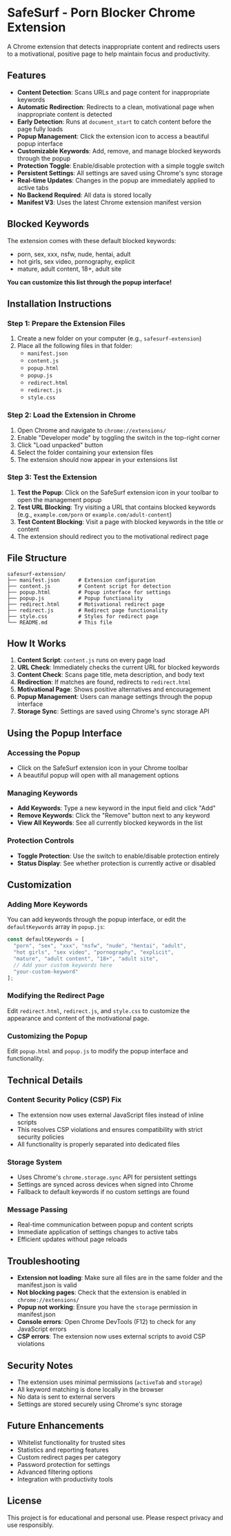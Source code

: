 # SafeSurf - Porn Blocker Chrome Extension

A Chrome extension that detects inappropriate content and redirects users to a motivational, positive page to help maintain focus and productivity.

## Features

- **Content Detection**: Scans URLs and page content for inappropriate keywords
- **Automatic Redirection**: Redirects to a clean, motivational page when inappropriate content is detected
- **Early Detection**: Runs at `document_start` to catch content before the page fully loads
- **Popup Management**: Click the extension icon to access a beautiful popup interface
- **Customizable Keywords**: Add, remove, and manage blocked keywords through the popup
- **Protection Toggle**: Enable/disable protection with a simple toggle switch
- **Persistent Settings**: All settings are saved using Chrome's sync storage
- **Real-time Updates**: Changes in the popup are immediately applied to active tabs
- **No Backend Required**: All data is stored locally
- **Manifest V3**: Uses the latest Chrome extension manifest version

## Blocked Keywords

The extension comes with these default blocked keywords:
- porn, sex, xxx, nsfw, nude, hentai, adult
- hot girls, sex video, pornography, explicit
- mature, adult content, 18+, adult site

**You can customize this list through the popup interface!**

## Installation Instructions

### Step 1: Prepare the Extension Files

1. Create a new folder on your computer (e.g., `safesurf-extension`)
2. Place all the following files in that folder:
   - `manifest.json`
   - `content.js`
   - `popup.html`
   - `popup.js`
   - `redirect.html`
   - `redirect.js`
   - `style.css`

### Step 2: Load the Extension in Chrome

1. Open Chrome and navigate to `chrome://extensions/`
2. Enable "Developer mode" by toggling the switch in the top-right corner
3. Click "Load unpacked" button
4. Select the folder containing your extension files
5. The extension should now appear in your extensions list

### Step 3: Test the Extension

1. **Test the Popup**: Click on the SafeSurf extension icon in your toolbar to open the management popup
2. **Test URL Blocking**: Try visiting a URL that contains blocked keywords (e.g., `example.com/porn` or `example.com/adult-content`)
3. **Test Content Blocking**: Visit a page with blocked keywords in the title or content
4. The extension should redirect you to the motivational redirect page

## File Structure

```
safesurf-extension/
├── manifest.json      # Extension configuration
├── content.js         # Content script for detection
├── popup.html         # Popup interface for settings
├── popup.js           # Popup functionality
├── redirect.html      # Motivational redirect page
├── redirect.js        # Redirect page functionality
├── style.css          # Styles for redirect page
└── README.md          # This file
```

## How It Works

1. **Content Script**: `content.js` runs on every page load
2. **URL Check**: Immediately checks the current URL for blocked keywords
3. **Content Check**: Scans page title, meta description, and body text
4. **Redirection**: If matches are found, redirects to `redirect.html`
5. **Motivational Page**: Shows positive alternatives and encouragement
6. **Popup Management**: Users can manage settings through the popup interface
7. **Storage Sync**: Settings are saved using Chrome's sync storage API

## Using the Popup Interface

### Accessing the Popup
- Click on the SafeSurf extension icon in your Chrome toolbar
- A beautiful popup will open with all management options

### Managing Keywords
- **Add Keywords**: Type a new keyword in the input field and click "Add"
- **Remove Keywords**: Click the "Remove" button next to any keyword
- **View All Keywords**: See all currently blocked keywords in the list

### Protection Controls
- **Toggle Protection**: Use the switch to enable/disable protection entirely
- **Status Display**: See whether protection is currently active or disabled

## Customization

### Adding More Keywords

You can add keywords through the popup interface, or edit the `defaultKeywords` array in `popup.js`:

```javascript
const defaultKeywords = [
  "porn", "sex", "xxx", "nsfw", "nude", "hentai", "adult", 
  "hot girls", "sex video", "pornography", "explicit", 
  "mature", "adult content", "18+", "adult site",
  // Add your custom keywords here
  "your-custom-keyword"
];
```

### Modifying the Redirect Page

Edit `redirect.html`, `redirect.js`, and `style.css` to customize the appearance and content of the motivational page.

### Customizing the Popup

Edit `popup.html` and `popup.js` to modify the popup interface and functionality.

## Technical Details

### Content Security Policy (CSP) Fix
- The extension now uses external JavaScript files instead of inline scripts
- This resolves CSP violations and ensures compatibility with strict security policies
- All functionality is properly separated into dedicated files

### Storage System
- Uses Chrome's `chrome.storage.sync` API for persistent settings
- Settings are synced across devices when signed into Chrome
- Fallback to default keywords if no custom settings are found

### Message Passing
- Real-time communication between popup and content scripts
- Immediate application of settings changes to active tabs
- Efficient updates without page reloads

## Troubleshooting

- **Extension not loading**: Make sure all files are in the same folder and the manifest.json is valid
- **Not blocking pages**: Check that the extension is enabled in `chrome://extensions/`
- **Popup not working**: Ensure you have the `storage` permission in manifest.json
- **Console errors**: Open Chrome DevTools (F12) to check for any JavaScript errors
- **CSP errors**: The extension now uses external scripts to avoid CSP violations

## Security Notes

- The extension uses minimal permissions (`activeTab` and `storage`)
- All keyword matching is done locally in the browser
- No data is sent to external servers
- Settings are stored securely using Chrome's sync storage

## Future Enhancements

- Whitelist functionality for trusted sites
- Statistics and reporting features
- Custom redirect pages per category
- Password protection for settings
- Advanced filtering options
- Integration with productivity tools

## License

This project is for educational and personal use. Please respect privacy and use responsibly. 